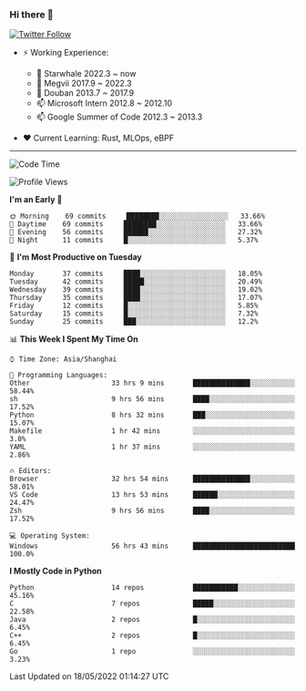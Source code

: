### Hi there 👋

[![Twitter Follow](https://img.shields.io/twitter/follow/tianweidut?style=social)](https://twitter.com/tianweidut)

- ⚡ Working Experience:
  - 🔭 Starwhale 2022.3 ~ now
  - 🌱 Megvii 2017.9 ~ 2022.3
  - 🌱 Douban 2013.7 ~ 2017.9
  - 📫 Microsoft Intern 2012.8 ~ 2012.10
  - 📫 Google Summer of Code 2012.3 ~ 2013.3

- ❤️ Current Learning: Rust, MLOps, eBPF

---
<!--START_SECTION:waka-->
![Code Time](http://img.shields.io/badge/Code%20Time-0%20secs-blue)

![Profile Views](http://img.shields.io/badge/Profile%20Views-93-blue)

**I'm an Early 🐤** 

```text
🌞 Morning    69 commits     ████████░░░░░░░░░░░░░░░░░   33.66% 
🌆 Daytime    69 commits     ████████░░░░░░░░░░░░░░░░░   33.66% 
🌃 Evening    56 commits     ██████░░░░░░░░░░░░░░░░░░░   27.32% 
🌙 Night      11 commits     █░░░░░░░░░░░░░░░░░░░░░░░░   5.37%

```
📅 **I'm Most Productive on Tuesday** 

```text
Monday       37 commits     ████░░░░░░░░░░░░░░░░░░░░░   18.05% 
Tuesday      42 commits     █████░░░░░░░░░░░░░░░░░░░░   20.49% 
Wednesday    39 commits     ████░░░░░░░░░░░░░░░░░░░░░   19.02% 
Thursday     35 commits     ████░░░░░░░░░░░░░░░░░░░░░   17.07% 
Friday       12 commits     █░░░░░░░░░░░░░░░░░░░░░░░░   5.85% 
Saturday     15 commits     █░░░░░░░░░░░░░░░░░░░░░░░░   7.32% 
Sunday       25 commits     ███░░░░░░░░░░░░░░░░░░░░░░   12.2%

```


📊 **This Week I Spent My Time On** 

```text
⌚︎ Time Zone: Asia/Shanghai

💬 Programming Languages: 
Other                    33 hrs 9 mins       ██████████████░░░░░░░░░░░   58.44% 
sh                       9 hrs 56 mins       ████░░░░░░░░░░░░░░░░░░░░░   17.52% 
Python                   8 hrs 32 mins       ███░░░░░░░░░░░░░░░░░░░░░░   15.07% 
Makefile                 1 hr 42 mins        ░░░░░░░░░░░░░░░░░░░░░░░░░   3.0% 
YAML                     1 hr 37 mins        ░░░░░░░░░░░░░░░░░░░░░░░░░   2.86%

🔥 Editors: 
Browser                  32 hrs 54 mins      ██████████████░░░░░░░░░░░   58.01% 
VS Code                  13 hrs 53 mins      ██████░░░░░░░░░░░░░░░░░░░   24.47% 
Zsh                      9 hrs 56 mins       ████░░░░░░░░░░░░░░░░░░░░░   17.52%

💻 Operating System: 
Windows                  56 hrs 43 mins      █████████████████████████   100.0%

```

**I Mostly Code in Python** 

```text
Python                   14 repos            ███████████░░░░░░░░░░░░░░   45.16% 
C                        7 repos             █████░░░░░░░░░░░░░░░░░░░░   22.58% 
Java                     2 repos             █░░░░░░░░░░░░░░░░░░░░░░░░   6.45% 
C++                      2 repos             █░░░░░░░░░░░░░░░░░░░░░░░░   6.45% 
Go                       1 repo              ░░░░░░░░░░░░░░░░░░░░░░░░░   3.23%

```



 Last Updated on 18/05/2022 01:14:27 UTC
<!--END_SECTION:waka-->